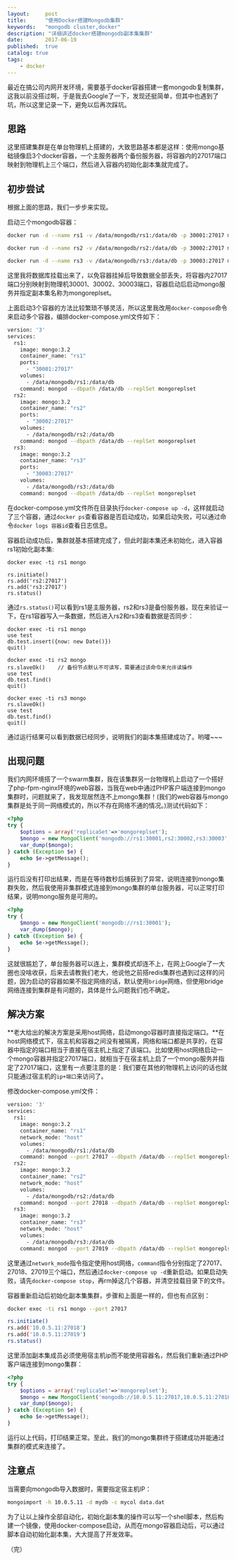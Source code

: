 ```yaml
---
layout:     post
title:      "使用Docker搭建Mongodb集群"
keywords:   "mongodb cluster,docker" 
description: "详细讲述docker搭建mongodb副本集集群"
date:       2017-06-19
published:  true 
catalog: true
tags:
    - docker 
---
```


最近在搞公司内网开发环境，需要基于docker容器搭建一套mongodb复制集群，这我以前没搭过啊，于是我去Google了一下，发现还挺简单，但其中也遇到了坑，所以这里记录一下，避免以后再次踩坑。

## 思路
这里搭建集群是在单台物理机上搭建的，大致思路基本都是这样：使用mongo基础镜像启3个docker容器，一个主服务器两个备份服务器，将容器内的27017端口映射到物理机上三个端口，然后进入容器内初始化副本集就完成了。

## 初步尝试
根据上面的思路，我们一步步来实现。

启动三个mongodb容器：
```bash
docker run -d --name rs1 -v /data/mongodb/rs1:/data/db -p 30001:27017 mongo:3.2 mongod --dbpath /data/db --replSet mongoreplset

docker run -d --name rs2 -v /data/mongodb/rs2:/data/db -p 30002:27017 mongo:3.2 mongod --dbpath /data/db --replSet mongoreplset

docker run -d --name rs3 -v /data/mongodb/rs3:/data/db -p 30003:27017 mongo:3.2 mongod --dbpath /data/db --replSet mongoreplset
```
这里我将数据库挂载出来了，以免容器挂掉后导致数据全部丢失，将容器内27017端口分别映射到物理机30001、30002、30003端口，容器启动后启动mongo服务并指定副本集名称为mongoreplset。

上面启动3个容器的方法比较繁琐不够灵活，所以这里我改用`docker-compose`命令来启动多个容器，编排docker-compose.yml文件如下：
```bash
version: '3'
services:
  rs1:
    image: mongo:3.2
    container_name: "rs1"
    ports:
      - "30001:27017"
    volumes:
      - /data/mongodb/rs1:/data/db
    command: mongod --dbpath /data/db --replSet mongoreplset
  rs2:
    image: mongo:3.2
    container_name: "rs2"
    ports:
      - "30002:27017"
    volumes:
      - /data/mongodb/rs2:/data/db
    command: mongod --dbpath /data/db --replSet mongoreplset
  rs3:
    image: mongo:3.2
    container_name: "rs3"
    ports:
      - "30003:27017"
    volumes:
      - /data/mongodb/rs3:/data/db
    command: mongod --dbpath /data/db --replSet mongoreplset
```
在docker-compose.yml文件所在目录执行`docker-compose up -d`，这样就启动了三个容器，通过`docker ps`查看容器是否启动成功，如果启动失败，可以通过命令`docker logs 容器id`查看日志信息。

容器启动成功后，集群就基本搭建完成了，但此时副本集还未初始化，进入容器rs1初始化副本集:
```
docker exec -ti rs1 mongo

rs.initiate()
rs.add('rs2:27017')
rs.add('rs3:27017')
rs.status()  
```
通过`rs.status()`可以看到rs1是主服务器，rs2和rs3是备份服务器，现在来验证一下，在rs1容器写入一条数据，然后进入rs2和rs3查看数据是否同步：
```
docker exec -ti rs1 mongo
use test
db.test.insert({now: new Date()})
quit()

docker exec -ti rs2 mongo
rs.slaveOk()    // 备份节点默认不可读写，需要通过该命令来允许读操作
use test
db.test.find()
quit()

docker exec -ti rs3 mongo
rs.slaveOk()
use test
db.test.find()
quit()
```
通过运行结果可以看到数据已经同步，说明我们的副本集搭建成功了。哟嚯~~~

## 出现问题
我们内网环境搭了一个swarm集群，我在该集群另一台物理机上启动了一个搭好了php-fpm-nginx环境的web容器，当我在web中通过PHP客户端连接到mongo集群时，问题就来了，我发现居然连不上mongo集群！(我们的web容器与mongo集群是处于同一网络模式的，所以不存在网络不通的情况。)测试代码如下：
```php
<?php
try {
    $options = array('replicaSet'=>'mongoreplset');
    $mongo = new MongoClient('mongodb://rs1:30001,rs2:30002,rs3:30003', $options);
    var_dump($mongo);
} catch (Exception $e) {
    echo $e->getMessage();
}
```
运行后没有打印出结果，而是在等待数秒后捕获到了异常，说明连接到mongo集群失败，然后我使用非集群模式连接到mongo集群的单台服务器，可以正常打印结果，说明mongo服务是可用的。
```php
<?php
try {
    $mongo = new MongoClient('mongodb://rs1:30001');
    var_dump($mongo);
} catch (Exception $e) {
    echo $e->getMessage();
}
```

这就很尴尬了，单台服务器可以连上，集群模式却连不上，在网上Google了一大圈也没啥收获，后来去请教我们老大，他说他之前搭redis集群也遇到过这样的问题，因为启动的容器如果不指定网络的话，默认使用`bridge`网络，但使用bridge网络连接到集群是有问题的，具体是什么问题我们也不确定。

## 解决方案
**老大给出的解决方案是采用host网络，启动mongo容器时直接指定端口。**在host网络模式下，宿主机和容器之间没有被隔离，网络和端口都是共享的，在容器中指定的端口相当于直接在宿主机上指定了该端口。比如使用host网络启动一个mongo容器并指定27017端口，就相当于在宿主机上启了一个mongo服务并指定了27017端口，这里有一点要注意的是：我们要在其他的物理机上访问的话也就只能通过宿主机的`ip+端口`来访问了。

修改docker-compose.yml文件：
```bash
version: '3'
services:
  rs1:
    image: mongo:3.2
    container_name: "rs1"
    network_mode: "host"
    volumes:
      - /data/mongodb/rs1:/data/db
    command: mongod --port 27017 --dbpath /data/db --replSet mongoreplset
  rs2:
    image: mongo:3.2
    container_name: "rs2"
    network_mode: "host"
    volumes:
      - /data/mongodb/rs2:/data/db
    command: mongod --port 27018 --dbpath /data/db --replSet mongoreplset
  rs3:
    image: mongo:3.2
    container_name: "rs3"
    network_mode: "host"
    volumes:
      - /data/mongodb/rs3:/data/db
    command: mongod --port 27019 --dbpath /data/db --replSet mongoreplset
```

这里通过`network_mode`指令指定使用host网络，`command`指令分别指定了27017、27018、27019三个端口，然后通过`docker-compose up -d`重新启动。如果启动失败，请先`docker-compose stop`，再rm掉这几个容器，并清空挂载目录下的文件。

容器重新启动后初始化副本集集群，步骤和上面是一样的，但也有点区别：
```bash
docker exec -ti rs1 mongo --port 27017

rs.initiate()
rs.add('10.0.5.11:27018')
rs.add('10.0.5.11:27019')
rs.status()  
```
这里添加副本集成员必须使用宿主机ip而不能使用容器名，然后我们重新通过PHP客户端连接到mongo集群：
```php
<?php
try {
    $options = array('replicaSet'=>'mongoreplset');
    $mongo = new MongoClient('mongodb://10.0.5.11:27017,10.0.5.11:27018,10.0.5.11:27019', $options);
    var_dump($mongo);
} catch (Exception $e) {
    echo $e->getMessage();
}
```

运行以上代码，打印结果正常。至此，我们的mongo集群终于搭建成功并能通过集群的模式来连接了。

## 注意点
当需要向mongodb导入数据时，需要指定宿主机IP：
```bash
mongoimport -h 10.0.5.11 -d mydb -c mycol data.dat
```

为了让以上操作全部自动化，初始化副本集的操作可以写一个shell脚本，然后构建一个镜像，使用docker-compose启动，从而在mongo容器启动后，可以通过脚本自动初始化副本集，大大提高了开发效率。

（完）
